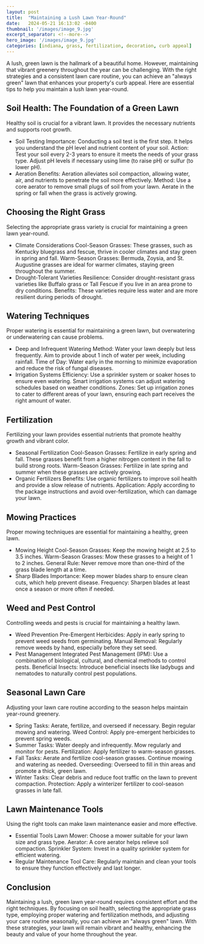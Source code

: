 ```yaml
---
layout: post
title:  "Maintaining a Lush Lawn Year-Round"
date:   2024-05-21 16:13:02 -0400
thumbnail: '/images/image_9.jpg'
excerpt_separator: <!--more-->
hero_image: '/images/image_9.jpg'
categories: [indiana, grass, fertilization, decoration, curb appeal]
---
```

A lush, green lawn is the hallmark of a beautiful home. However, maintaining that vibrant greenery throughout the year can be challenging. <!--more--> With the right strategies and a consistent lawn care routine, you can achieve an "always green" lawn that enhances your property's curb appeal. Here are essential tips to help you maintain a lush lawn year-round.

## Soil Health: The Foundation of a Green Lawn
Healthy soil is crucial for a vibrant lawn. It provides the necessary nutrients and supports root growth.
* Soil Testing
Importance: Conducting a soil test is the first step. It helps you understand the pH level and nutrient content of your soil.
Action: Test your soil every 2-3 years to ensure it meets the needs of your grass type. Adjust pH levels if necessary using lime (to raise pH) or sulfur (to lower pH).
* Aeration
Benefits: Aeration alleviates soil compaction, allowing water, air, and nutrients to penetrate the soil more effectively.
Method: Use a core aerator to remove small plugs of soil from your lawn. Aerate in the spring or fall when the grass is actively growing.

## Choosing the Right Grass
Selecting the appropriate grass variety is crucial for maintaining a green lawn year-round.
* Climate Considerations
Cool-Season Grasses: These grasses, such as Kentucky bluegrass and fescue, thrive in cooler climates and stay green in spring and fall.
Warm-Season Grasses: Bermuda, Zoysia, and St. Augustine grasses are ideal for warmer climates, staying green throughout the summer.
* Drought-Tolerant Varieties
Resilience: Consider drought-resistant grass varieties like Buffalo grass or Tall Fescue if you live in an area prone to dry conditions.
Benefits: These varieties require less water and are more resilient during periods of drought.

## Watering Techniques
Proper watering is essential for maintaining a green lawn, but overwatering or underwatering can cause problems.
* Deep and Infrequent Watering
Method: Water your lawn deeply but less frequently. Aim to provide about 1 inch of water per week, including rainfall.
Time of Day: Water early in the morning to minimize evaporation and reduce the risk of fungal diseases.
* Irrigation Systems
Efficiency: Use a sprinkler system or soaker hoses to ensure even watering. Smart irrigation systems can adjust watering schedules based on weather conditions.
Zones: Set up irrigation zones to cater to different areas of your lawn, ensuring each part receives the right amount of water.

## Fertilization 
Fertilizing your lawn provides essential nutrients that promote healthy growth and vibrant color.
* Seasonal Fertilization
Cool-Season Grasses: Fertilize in early spring and fall. These grasses benefit from a higher nitrogen content in the fall to build strong roots.
Warm-Season Grasses: Fertilize in late spring and summer when these grasses are actively growing.
* Organic Fertilizers
Benefits: Use organic fertilizers to improve soil health and provide a slow release of nutrients.
Application: Apply according to the package instructions and avoid over-fertilization, which can damage your lawn.

## Mowing Practices
Proper mowing techniques are essential for maintaining a healthy, green lawn.
* Mowing Height
Cool-Season Grasses: Keep the mowing height at 2.5 to 3.5 inches.
Warm-Season Grasses: Mow these grasses to a height of 1 to 2 inches.
General Rule: Never remove more than one-third of the grass blade length at a time.
* Sharp Blades
Importance: Keep mower blades sharp to ensure clean cuts, which help prevent disease.
Frequency: Sharpen blades at least once a season or more often if needed.
## Weed and Pest Control
Controlling weeds and pests is crucial for maintaining a healthy lawn.
* Weed Prevention
Pre-Emergent Herbicides: Apply in early spring to prevent weed seeds from germinating.
Manual Removal: Regularly remove weeds by hand, especially before they set seed.
* Pest Management
Integrated Pest Management (IPM): Use a combination of biological, cultural, and chemical methods to control pests.
Beneficial Insects: Introduce beneficial insects like ladybugs and nematodes to naturally control pest populations.

## Seasonal Lawn Care
Adjusting your lawn care routine according to the season helps maintain year-round greenery.
* Spring
Tasks: Aerate, fertilize, and overseed if necessary. Begin regular mowing and watering.
Weed Control: Apply pre-emergent herbicides to prevent spring weeds.
* Summer
Tasks: Water deeply and infrequently. Mow regularly and monitor for pests.
Fertilization: Apply fertilizer to warm-season grasses.
* Fall
Tasks: Aerate and fertilize cool-season grasses. Continue mowing and watering as needed.
Overseeding: Overseed to fill in thin areas and promote a thick, green lawn.
* Winter
Tasks: Clear debris and reduce foot traffic on the lawn to prevent compaction.
Protection: Apply a winterizer fertilizer to cool-season grasses in late fall.

## Lawn Maintenance Tools
Using the right tools can make lawn maintenance easier and more effective.
* Essential Tools
Lawn Mower: Choose a mower suitable for your lawn size and grass type.
Aerator: A core aerator helps relieve soil compaction.
Sprinkler System: Invest in a quality sprinkler system for efficient watering.
* Regular Maintenance
Tool Care: Regularly maintain and clean your tools to ensure they function effectively and last longer.

## Conclusion
Maintaining a lush, green lawn year-round requires consistent effort and the right techniques. By focusing on soil health, selecting the appropriate grass type, employing proper watering and fertilization methods, and adjusting your care routine seasonally, you can achieve an "always green" lawn. With these strategies, your lawn will remain vibrant and healthy, enhancing the beauty and value of your home throughout the year.
